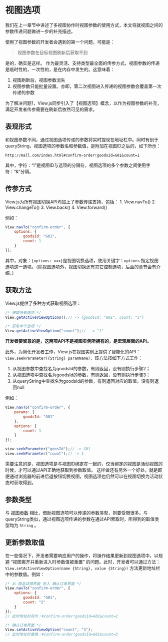 # 视图选项

我们在上一章节中讲述了多视图协作时视图参数的使用方式，本文将就视图之间的参数传递问题做进一步的补充描述。

使用了视图参数的开发者会遇到的第一个问题，可能是：

> 视图参数在目标视图刷新后获取不到

是的，确实是这样。 作为最灵活、支持类型最全面的传参方式，视图参数的传递是临时性的，一次性的，是在内存中发生的。这意味着：

1. 视图刷新后，视图参数消失
2. 视图参数只能批量设置。亦即，第二次视图进入传递的视图参数会覆盖第一次传递的参数

为了解决问题1，View.js同步引入了【视图选项】概念，以作为视图参数的补充，满足开发者传参需要在刷新后依然可见的需求。

## 表现形式

和视图参数不同，通过视图选项传递的参数将实时提现在地址栏中。同时有别于queryString，视图选项的参数名和参数值，是附加在视图ID之后的，如下所示：

```text
http://mall.com/index.html#confirm-order!goodsId=G01&count=1
```

其中，字符：“!”是视图ID与选项的分隔符，视图选项的多个参数之间使用字符：“&”分隔。

## 传参方式

View.js为所有视图切换API均加上了参数传递支持，包括： 1. View.navTo\(\) 2. View.changeTo\(\) 3. View.back\(\) 4. View.forward\(\)

例如：

```javascript
View.navTo("confirm-order", {
    options: {
        goodsId: "G01",
        count: 1
    }
});
```

其中，对象：`{options: xxx}`是视图切换选项，使用关键字：`options` 指定视图选项这一选项。（除视图选项外，视图切换还有其它控制选项，后面的章节会有介绍。）

## 获取方法

View.js提供了多种方式获取视图选项：

```javascript
/* 获取所有选项 */
View.getActiveViewOptions();// -> {goodsId: "G01", count: "1"}

/* 获取单个选项 */
View.getActiveViewOption("count");// --> "1"
```

**开发者要留意的是，这两项API不是视图实例所拥有的，是宏观层面的API。**

此外，为简化开发者工作，View.js在视图实例上提供了智能化的API：`view.seekParameter({String} paramName)`，该方法按如下方式工作：

1. 从视图参数中查找名为goodsId的参数，有则返回，没有则执行步骤2；
2. 从视图选项中查找名为goodsId的参数，有则返回，没有则执行步骤3；
3. 从queryString中查找名为goodsId的参数，有则返回对应的取值，没有则返回null

例如：

```javascript
View.navTo("confirm-order", {
    params: {
        goodsId: "G01"
    },
    options: {
        count: 1
    }
});

view.seekParameter("goosId");// -> G01
view.seekParameter("count");// -> 1
```

需要注意的是，视图选项是与视图ID绑定在一起的，仅当绑定的视图是活动视图的时候，才可以通过API正确地获取到参数取值。 这样做还有另外一个好处，就是即便通过浏览器的前进后退按钮切换视图，视图选项也仍然可以在视图切换为活动状态时获取得到。

## 参数类型

与 [视图参数](https://blog.csdn.net/baozhang007/article/details/84886614) 相比，借助视图选项可以传递的参数类型，则要受限很多。与queryString类似，通过视图选项传递的参数在通过API索取时，所得到的取值类型均为 `String` 。

## 更新参数取值

在一些情况下，开发者需要响应用户的操作，将操作结果更新到视图选项中，以规避 “视图离开并重新进入时参数值被重置” 的问题。此时，开发者可以通过方法： `View.setActiveViewOption(name {String}, value {String})` 方法更新地址栏中的参数值。例如：

```javascript
/* 从 商品详情界面 进入 确认订单界面 */
View.navTo("confirm-order", {
    options: {
        goodsId: "G01",
        count: "2"
    }
});
// 此时地址栏将为：#confirm-order!goodsId=G01&count=2

/* 确认订单界面 */
View.setActiveViewOption("count", "3");
// 此时地址栏姜维：#confirm-order!goodsId=G01&count=3
```

